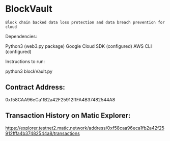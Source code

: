 # BlockVault
`Block chain backed data loss protection and data breach prevention for cloud`

Dependencies:

Python3 (web3.py package)
Google Cloud SDK (configured)
AWS CLI (configured)

Instructions to run:

python3 blockVault.py

## Contract Address:

0xf58CAA96eCa1fB2a42F25912ffFA4B37482544A8

## Transaction History on Matic Explorer:

https://explorer.testnet2.matic.network/address/0xf58caa96eca1fb2a42f25912fffa4b37482544a8/transactions
